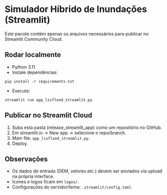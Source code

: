 # Simulador Híbrido de Inundações (Streamlit)

Este pacote contém apenas os arquivos necessários para publicar no Streamlit Community Cloud.

## Rodar localmente
- Python 3.11
- Instale dependências:
```
pip install -r requirements.txt
```
- Execute:
```
streamlit run app_lisflood_streamlit.py
```

## Publicar no Streamlit Cloud
1. Suba esta pasta (release_streamlit_app) como um repositório no GitHub.
2. Em streamlit.io → New app → selecione o repo/branch.
3. Main file: `app_lisflood_streamlit.py`.
4. Deploy.

## Observações
- Os dados de entrada (DEM, vetores etc.) devem ser enviados via upload na própria interface.
- Ícones e logos ficam em `logos/`.
- Configurações do servidor/tema: `.streamlit/config.toml`.
